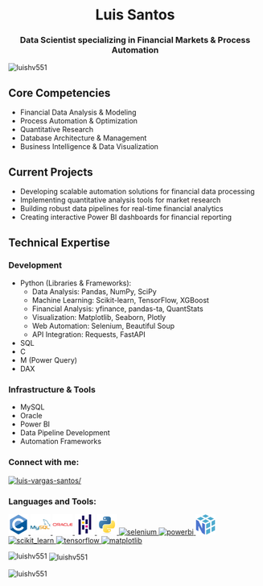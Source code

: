 <h1 align="center">Luis Santos</h1>
<h3 align="center">Data Scientist specializing in Financial Markets & Process Automation</h3>

<p align="left"> <img src="https://komarev.com/ghpvc/?username=luishv551&label=Profile%20views&color=0e75b6&style=flat" alt="luishv551" /> </p>

## Core Competencies
- Financial Data Analysis & Modeling
- Process Automation & Optimization
- Quantitative Research
- Database Architecture & Management
- Business Intelligence & Data Visualization

## Current Projects
- Developing scalable automation solutions for financial data processing
- Implementing quantitative analysis tools for market research
- Building robust data pipelines for real-time financial analytics
- Creating interactive Power BI dashboards for financial reporting

## Technical Expertise
### Development
- Python (Libraries & Frameworks):
  - Data Analysis: Pandas, NumPy, SciPy
  - Machine Learning: Scikit-learn, TensorFlow, XGBoost
  - Financial Analysis: yfinance, pandas-ta, QuantStats
  - Visualization: Matplotlib, Seaborn, Plotly
  - Web Automation: Selenium, Beautiful Soup
  - API Integration: Requests, FastAPI
- SQL
- C
- M (Power Query)
- DAX

### Infrastructure & Tools
- MySQL
- Oracle
- Power BI
- Data Pipeline Development
- Automation Frameworks

<h3 align="left">Connect with me:</h3>
<p align="left">
<a href="https://linkedin.com/in/luis-vargas-santos/" target="blank"><img align="center" src="https://raw.githubusercontent.com/rahuldkjain/github-profile-readme-generator/master/src/images/icons/Social/linked-in-alt.svg" alt="luis-vargas-santos/" height="30" width="40" /></a>
</p>

<h3 align="left">Languages and Tools:</h3>
<p align="left"> 
<a href="https://www.cprogramming.com/" target="_blank" rel="noreferrer"> <img src="https://raw.githubusercontent.com/devicons/devicon/master/icons/c/c-original.svg" alt="c" width="40" height="40"/> </a> 
<a href="https://www.mysql.com/" target="_blank" rel="noreferrer"> <img src="https://raw.githubusercontent.com/devicons/devicon/master/icons/mysql/mysql-original-wordmark.svg" alt="mysql" width="40" height="40"/> </a> 
<a href="https://www.oracle.com/" target="_blank" rel="noreferrer"> <img src="https://raw.githubusercontent.com/devicons/devicon/master/icons/oracle/oracle-original.svg" alt="oracle" width="40" height="40"/> </a> 
<a href="https://pandas.pydata.org/" target="_blank" rel="noreferrer"> <img src="https://raw.githubusercontent.com/devicons/devicon/2ae2a900d2f041da66e950e4d48052658d850630/icons/pandas/pandas-original.svg" alt="pandas" width="40" height="40"/> </a> 
<a href="https://www.python.org" target="_blank" rel="noreferrer"> <img src="https://raw.githubusercontent.com/devicons/devicon/master/icons/python/python-original.svg" alt="python" width="40" height="40"/> </a> 
<a href="https://www.selenium.dev" target="_blank" rel="noreferrer"> <img src="https://raw.githubusercontent.com/detain/svg-logos/780f25886640cef088af994181646db2f6b1a3f8/svg/selenium-logo.svg" alt="selenium" width="40" height="40"/> </a> 
<a href="https://powerbi.microsoft.com/" target="_blank" rel="noreferrer"> <img src="https://raw.githubusercontent.com/microsoft/PowerBI-Icons/main/SVG/Power-BI.svg" alt="powerbi" width="40" height="40"/> </a>
<a href="https://numpy.org/" target="_blank" rel="noreferrer"> <img src="https://raw.githubusercontent.com/devicons/devicon/master/icons/numpy/numpy-original.svg" alt="numpy" width="40" height="40"/> </a>
<a href="https://scikit-learn.org/" target="_blank" rel="noreferrer"> <img src="https://upload.wikimedia.org/wikipedia/commons/0/05/Scikit_learn_logo_small.svg" alt="scikit_learn" width="40" height="40"/> </a>
<a href="https://www.tensorflow.org/" target="_blank" rel="noreferrer"> <img src="https://www.vectorlogo.zone/logos/tensorflow/tensorflow-icon.svg" alt="tensorflow" width="40" height="40"/> </a>
<a href="https://matplotlib.org/" target="_blank" rel="noreferrer"> <img src="https://raw.githubusercontent.com/valohai/ml-logos/master/matplotlib.svg" alt="matplotlib" width="40" height="40"/> </a>
</p>

<p><img align="left" src="https://github-readme-stats.vercel.app/api/top-langs?username=luishv551&show_icons=true&locale=en&layout=compact" alt="luishv551" /></p>

<p>&nbsp;<img align="center" src="https://github-readme-stats.vercel.app/api?username=luishv551&show_icons=true&locale=en" alt="luishv551" /></p>

<p><img align="center" src="https://github-readme-streak-stats.herokuapp.com/?user=luishv551&" alt="luishv551" /></p>
